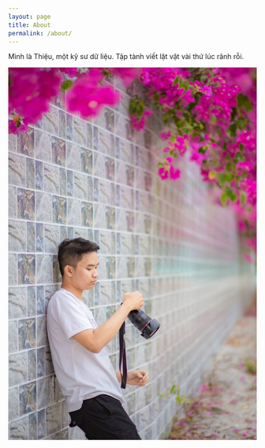 ```yaml
---
layout: page
title: About
permalink: /about/
---
```


Mình là Thiệu, một kỹ sư dữ liệu. Tập tành viết lặt vặt vài thứ lúc rãnh rỗi.

![image](me.jpg)